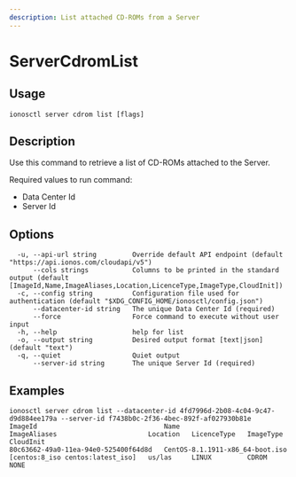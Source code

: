 ```yaml
---
description: List attached CD-ROMs from a Server
---
```


# ServerCdromList

## Usage

```text
ionosctl server cdrom list [flags]
```

## Description

Use this command to retrieve a list of CD-ROMs attached to the Server.

Required values to run command:

* Data Center Id
* Server Id

## Options

```text
  -u, --api-url string         Override default API endpoint (default "https://api.ionos.com/cloudapi/v5")
      --cols strings           Columns to be printed in the standard output (default [ImageId,Name,ImageAliases,Location,LicenceType,ImageType,CloudInit])
  -c, --config string          Configuration file used for authentication (default "$XDG_CONFIG_HOME/ionosctl/config.json")
      --datacenter-id string   The unique Data Center Id (required)
      --force                  Force command to execute without user input
  -h, --help                   help for list
  -o, --output string          Desired output format [text|json] (default "text")
  -q, --quiet                  Quiet output
      --server-id string       The unique Server Id (required)
```

## Examples

```text
ionosctl server cdrom list --datacenter-id 4fd7996d-2b08-4c04-9c47-d9d884ee179a --server-id f7438b0c-2f36-4bec-892f-af027930b81e 
ImageId                                Name                              ImageAliases                       Location   LicenceType   ImageType   CloudInit
80c63662-49a0-11ea-94e0-525400f64d8d   CentOS-8.1.1911-x86_64-boot.iso   [centos:8_iso centos:latest_iso]   us/las     LINUX         CDROM       NONE
```

